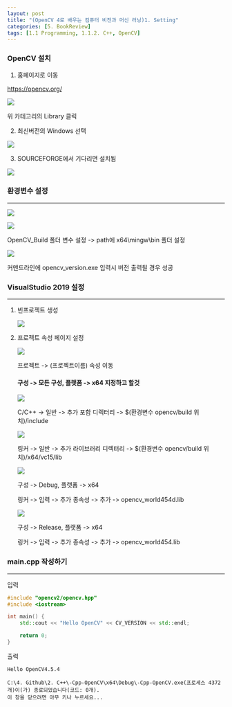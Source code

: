 ```yaml
---
layout: post
title: "(OpenCV 4로 배우는 컴퓨터 비전과 머신 러닝)1. Setting"
categories: [5. BookReview]
tags: [1.1 Programming, 1.1.2. C++, OpenCV]
---
```


### OpenCV 설치

1. 홈페이지로 이동

https://opencv.org/

![](https://raw.githubusercontent.com/maizer2/gitblog_img/master/img/BookReview/2021-09-27-(OpenCV-by-C++)-1-세팅/4.PNG)

위 카테고리의 Library 클릭



2.  최신버전의 Windows 선택

![](https://raw.githubusercontent.com/maizer2/gitblog_img/master/img/BookReview/2021-09-27-(OpenCV-by-C++)-1-세팅/5.PNG)



3. SOURCEFORGE에서 기다리면 설치됨

![](https://raw.githubusercontent.com/maizer2/gitblog_img/master/img/BookReview/2021-09-27-(OpenCV-by-C++)-1-세팅/6.PNG)





### 환경변수 설정

---

![](https://raw.githubusercontent.com/maizer2/gitblog_img/master/img/BookReview/2021-09-27-(OpenCV-by-C++)-1-세팅/1.PNG)

![](https://raw.githubusercontent.com/maizer2/gitblog_img/master/img/BookReview/2021-09-27-(OpenCV-by-C++)-1-세팅/2.PNG)



OpenCV_Build 폴더 변수 설정 -> path에 x64\mingw\bin 폴더 설정

![](https://raw.githubusercontent.com/maizer2/gitblog_img/master/img/BookReview/2021-09-27-(OpenCV-by-C++)-1-세팅/3.PNG)



커맨드라인에 opencv_version.exe 입력시 버전 출력될 경우 성공



### VisualStudio 2019 설정

---

1. 빈프로젝트 생성

   ![](https://raw.githubusercontent.com/maizer2/gitblog_img/master/img/BookReview/2021-09-27-(OpenCV-by-C++)-1-세팅/7.PNG)

   

2. 프로젝트 속성 페이지 설정

   ![](https://raw.githubusercontent.com/maizer2/gitblog_img/master/img/BookReview/2021-09-27-(OpenCV-by-C++)-1-세팅/8.PNG)

   프로젝트 -> (프로젝트이름) 속성 이동

   

   #### **구성 -> 모든 구성, 플랫폼 -> x64 지정하고 할것**

   ![](https://raw.githubusercontent.com/maizer2/gitblog_img/master/img/BookReview/2021-09-27-(OpenCV-by-C++)-1-세팅/9.PNG)

   C/C++ -> 일반 -> 추가 포함 디렉터리 -> $(환경변수 opencv/build 위치)/include

   

   ![](https://raw.githubusercontent.com/maizer2/gitblog_img/master/img/BookReview/2021-09-27-(OpenCV-by-C++)-1-세팅/10.PNG)

   링커 -> 일반 -> 추가 라이브러리 디렉터리 -> $(환경변수 opencv/build 위치)/x64/vc15/lib

   

   ![](https://raw.githubusercontent.com/maizer2/gitblog_img/master/img/BookReview/2021-09-27-(OpenCV-by-C++)-1-세팅/11.PNG)

   구성 -> Debug, 플랫폼 -> x64

   링커 -> 입력 -> 추가 종속성 -> 추가 -> opencv_world454d.lib

   

   ![](https://raw.githubusercontent.com/maizer2/gitblog_img/master/img/BookReview/2021-09-27-(OpenCV-by-C++)-1-세팅/12.PNG)

   구성 -> Release, 플랫폼 -> x64

   링커 -> 입력 -> 추가 종속성 -> 추가 -> opencv_world454.lib

   

### main.cpp 작성하기

---

입력

```c++
#include "opencv2/opencv.hpp"
#include <iostream>

int main() {
	std::cout << "Hello OpenCV" << CV_VERSION << std::endl;

	return 0;
}
```

출력

```
Hello OpenCV4.5.4

C:\4. Github\2. C++\-Cpp-OpenCV\x64\Debug\-Cpp-OpenCV.exe(프로세스 4372개)이(가) 종료되었습니다(코드: 0개).
이 창을 닫으려면 아무 키나 누르세요...
```

